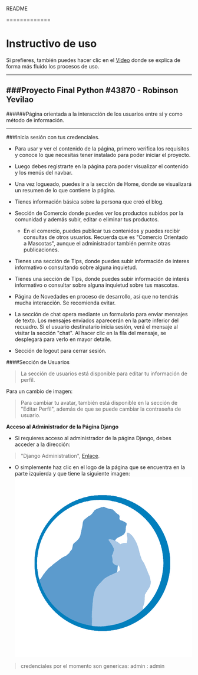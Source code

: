 README

=============

# Instructivo de uso
  Si prefieres, también puedes hacer clic en el [Video](https://youtu.be/RJjJyy93cks) donde se explica de forma más fluido los procesos de uso.
  
-------------
###Proyecto Final Python #43870 - Robinson Yevilao
-------------
######Página orientada a la interacción de los usuarios entre sí y como método de información.

-------------

###Inicia sesión con tus credenciales.

- Para usar y ver el contenido de la página, primero verifica los requisitos y conoce lo que necesitas tener instalado para poder iniciar el proyecto.

- Luego debes registrarte en la página para poder visualizar el contenido y los menús del navbar.

- Una vez logueado, puedes ir a la sección de Home, donde se visualizará un resumen de lo que contiene la página.

- Tienes información básica sobre la persona que creó el blog.

- Sección de Comercio donde puedes ver los productos subidos por la comunidad y además subir, editar o eliminar tus productos.
	- En el comercio, puedes publicar tus contenidos y puedes recibir consultas de otros usuarios. Recuerda que es "Comercio Orientado a Mascotas", aunque el administrador también permite otras publicaciones.

- Tienes una sección de Tips, donde puedes subir información de interes informativo o consultando sobre alguna inquietud.

- Tienes una sección de Tips, donde puedes subir información de interés informativo o consultar sobre alguna inquietud sobre tus mascotas.

- Página de Novedades en proceso de desarrollo, así que no tendrás mucha interacción. Se recomienda evitar.

- La sección de chat opera mediante un formulario para enviar mensajes de texto. Los mensajes enviados aparecerán en la parte inferior del recuadro. Si el usuario destinatario inicia sesión, verá el mensaje al visitar la sección "chat". Al hacer clic en la fila del mensaje, se desplegará para verlo en mayor detalle.

- Sección de logout para cerrar sesión.


####Sección de Usuarios
> La sección de usuarios está disponible para editar tu información de perfil.

Para un cambio de imagen:
> Para cambiar tu avatar, también está disponible en la sección de "Editar Perfil", además de que se puede cambiar la contraseña de usuario.


**Acceso al Administrador de la Página Django**

 - Si requieres acceso al administrador de la página Django, debes acceder a la dirección:  
 > "Django Administration", [Enlace](http://127.0.0.1:8000/admin/login/?next=/admin/).

- O simplemente haz clic en el logo de la página que se encuentra en la parte izquierda y que tiene la siguiente imagen:
![Imagen del Logo](https://github.com/Robinson555/Tercera_Pre-EntregaYevilao/blob/main/proyecto/AppProyecto/static/AppProyecto/assets/img/logohome.png)

>credenciales por el momento son genericas: 
> admin : admin
